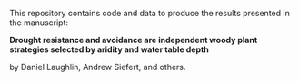 This repository contains code and data to produce the results presented in the manuscript: 

**Drought resistance and avoidance are independent woody plant strategies selected by aridity and water table depth**

by Daniel Laughlin, Andrew Siefert, and others. 



